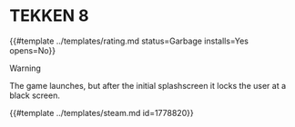 # TEKKEN 8
<!-- script:Aliases [] -->

{{#template ../templates/rating.md status=Garbage installs=Yes opens=No}}

> [!WARNING]
> The game launches, but after the initial splashscreen it locks the user at a black screen.

{{#template ../templates/steam.md id=1778820}}
